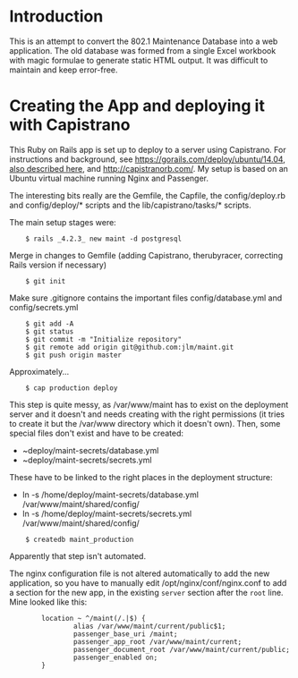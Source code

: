 Introduction
============

This is an attempt to convert the 802.1 Maintenance Database into a web application.  The old database was formed from a single Excel workbook with magic
formulae to generate static HTML output.  It was difficult to maintain and keep error-free.


Creating the App and deploying it with Capistrano
=================================================

This Ruby on Rails app is set up to deploy to a server using Capistrano.  For instructions and background, see https://gorails.com/deploy/ubuntu/14.04, 
[also described here](https://www.digitalocean.com/community/tutorials/how-to-automate-ruby-on-rails-application-deployments-using-capistrano), and http://capistranorb.com/.
My setup is based on an Ubuntu virtual machine running Nginx and Passenger.

The interesting bits really are the Gemfile, the Capfile, the config/deploy.rb and config/deploy/* scripts and the 
lib/capistrano/tasks/* scripts.


The main setup stages were:
```
    $ rails _4.2.3_ new maint -d postgresql
```
Merge in changes to Gemfile (adding Capistrano, therubyracer, correcting Rails version if necessary)
```
    $ git init
```
Make sure .gitignore contains the important files config/database.yml and config/secrets.yml
```
    $ git add -A
	$ git status
	$ git commit -m "Initialize repository"
	$ git remote add origin git@github.com:jlm/maint.git
	$ git push origin master
```
Approximately...

```
	$ cap production deploy
```
This step is quite messy, as /var/www/maint has to exist on the deployment server and it doesn't and needs creating with the right permissions (it tries to
create it but the /var/www directory which it doesn't own).  Then, some special files don't exist and have to be created:
* ~deploy/maint-secrets/database.yml
* ~deploy/maint-secrets/secrets.yml

These have to be linked to the right places in the deployment structure:
* ln -s /home/deploy/maint-secrets/database.yml /var/www/maint/shared/config/
* ln -s /home/deploy/maint-secrets/secrets.yml /var/www/maint/shared/config/
```
	$ createdb maint_production
```
Apparently that step isn't automated.

The nginx configuration file is not altered automatically to add the new application, so you have to manually edit /opt/nginx/conf/nginx.conf to add a section for the new app,
in the existing `server` section after the `root` line.
Mine looked like this:
```
        location ~ ^/maint(/.|$) {
                alias /var/www/maint/current/public$1;
                passenger_base_uri /maint;
                passenger_app_root /var/www/maint/current;
                passenger_document_root /var/www/maint/current/public;
                passenger_enabled on;
        }
```
